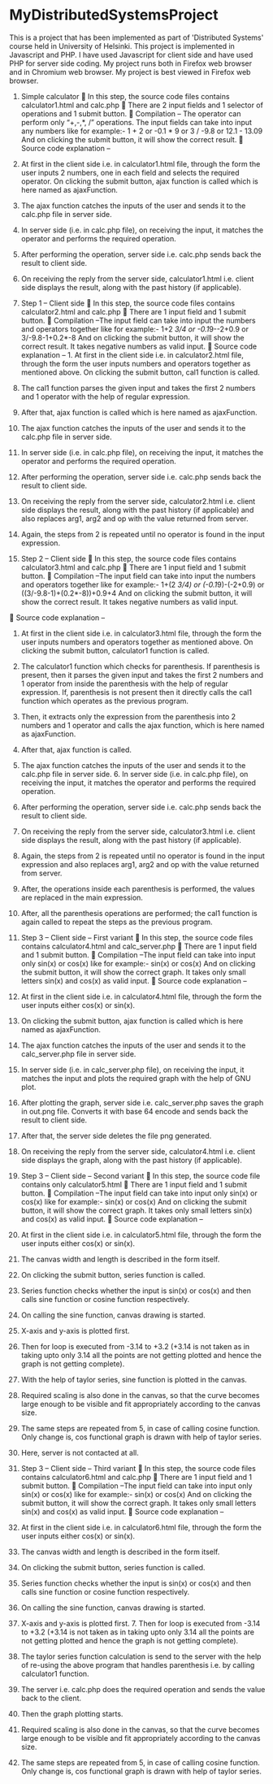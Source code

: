 MyDistributedSystemsProject
===========================
This is a project that has been implemented as part of 'Distributed Systems' course held in University of Helsinki. This project is implemented in Javascript and PHP. I have used 
Javascript for client side and have used PHP for server side coding. My project runs both in Firefox 
web browser and in Chromium web browser. My project is best viewed in Firefox web browser. 
1. Simple calculator 
 In this step, the source code files contains calculator1.html and calc.php 
 There are 2 input fields and 1 selector of operations and 1 submit button. 
 Compilation – The operator can perform only “+,-,*, /” operations. The input fields 
can take into input any numbers like for example:- 
1 + 2 or 
-0.1 * 9 or 
3 / -9.8 or 
12.1 - 13.09 
And on clicking the submit button, it will show the correct result. 
 Source code explanation – 
1. At first in the client side i.e. in calculator1.html file, through the form the user 
inputs 2 numbers, one in each field and selects the required operator. On 
clicking the submit button, ajax function is called which is here named as 
ajaxFunction. 
2. The ajax function catches the inputs of the user and sends it to the calc.php file 
in server side. 
3. In server side (i.e. in calc.php file), on receiving the input, it matches the 
operator and performs the required operation. 
4. After performing the operation, server side i.e. calc.php sends back the result to 
client side. 
5. On receiving the reply from the server side, calculator1.html i.e. client side 
displays the result, along with the past history (if applicable). 
 
2. Step 1 – Client side 
 In this step, the source code files contains calculator2.html and calc.php 
 There are 1 input field and 1 submit button. 
 Compilation –The input field can take into input the numbers and operators 
together like for example:- 
1+2 *3/4 or 
-0.1*9--2+0.9 or 
3/-9.8-1+0.2*-8 
And on clicking the submit button, it will show the correct result. It takes negative 
numbers as valid input. 
 Source code explanation – 1. At first in the client side i.e. in calculator2.html file, through the form the 
user inputs numbers and operators together as mentioned above. On 
clicking the submit button, cal1 function is called. 
2. The cal1 function parses the given input and takes the first 2 numbers and 1 
operator with the help of regular expression. 
3. After that, ajax function is called which is here named as ajaxFunction. 
4. The ajax function catches the inputs of the user and sends it to the calc.php 
file in server side. 
5. In server side (i.e. in calc.php file), on receiving the input, it matches the 
operator and performs the required operation. 
6. After performing the operation, server side i.e. calc.php sends back the 
result to client side. 
7. On receiving the reply from the server side, calculator2.html i.e. client side 
displays the result, along with the past history (if applicable) and also 
replaces arg1, arg2 and op with the value returned from server. 
8. Again, the steps from 2 is repeated until no operator is found in the input 
expression. 
 
3. Step 2 – Client side 
 In this step, the source code files contains calculator3.html and calc.php 
 There are 1 input field and 1 submit button. 
 Compilation –The input field can take into input the numbers and operators 
together like for example:- 
1+(2 *3/4) or 
(-0.1*9)-(-2+0.9) or 
((3/-9.8-1)+(0.2*-8))+0.9+4 
And on clicking the submit button, it will show the correct result. It takes negative 
numbers as valid input. 
 
 Source code explanation – 
1. At first in the client side i.e. in calculator3.html file, through the form the user 
inputs numbers and operators together as mentioned above. On clicking the 
submit button, calculator1 function is called. 
2. The calculator1 function which checks for parenthesis. If parenthesis is present, 
then it parses the given input and takes the first 2 numbers and 1 operator from 
inside the parenthesis with the help of regular expression. If, parenthesis is not 
present then it directly calls the cal1 function which operates as the previous 
program. 
3. Then, it extracts only the expression from the parenthesis into 2 numbers and 1 
operator and calls the ajax function, which is here named as ajaxFunction. 
4. After that, ajax function is called. 
5. The ajax function catches the inputs of the user and sends it to the calc.php file 
in server side. 6. In server side (i.e. in calc.php file), on receiving the input, it matches the 
operator and performs the required operation. 
7. After performing the operation, server side i.e. calc.php sends back the result to 
client side. 
8. On receiving the reply from the server side, calculator3.html i.e. client side 
displays the result, along with the past history (if applicable). 
9. Again, the steps from 2 is repeated until no operator is found in the input 
expression and also replaces arg1, arg2 and op with the value returned from 
server. 
10. After, the operations inside each parenthesis is performed, the values are 
replaced in the main expression. 
11. After, all the parenthesis operations are performed; the cal1 function is again 
called to repeat the steps as the previous program. 
 
4. Step 3 – Client side – First variant 
 In this step, the source code files contains calculator4.html and calc_server.php 
 There are 1 input field and 1 submit button. 
 Compilation –The input field can take into input only sin(x) or cos(x) like for 
example:- 
sin(x) or 
cos(x) 
And on clicking the submit button, it will show the correct graph. It takes only small 
letters sin(x) and cos(x) as valid input. 
 Source code explanation – 
1. At first in the client side i.e. in calculator4.html file, through the form the 
user inputs either cos(x) or sin(x). 
2. On clicking the submit button, ajax function is called which is here named 
as ajaxFunction. 
3. The ajax function catches the inputs of the user and sends it to the 
calc_server.php file in server side. 
4. In server side (i.e. in calc_server.php file), on receiving the input, it matches 
the input and plots the required graph with the help of GNU plot. 
5. After plotting the graph, server side i.e. calc_server.php saves the graph in 
out.png file. Converts it with base 64 encode and sends back the result to 
client side. 
6. After that, the server side deletes the file png generated. 
7. On receiving the reply from the server side, calculator4.html i.e. client side 
displays the graph, along with the past history (if applicable). 
 
5. Step 3 – Client side – Second variant 
 In this step, the source code file contains only calculator5.html  There are 1 input field and 1 submit button.
 Compilation –The input field can take into input only sin(x) or cos(x) like for 
example:- 
sin(x) or 
cos(x) 
And on clicking the submit button, it will show the correct graph. It takes only small 
letters sin(x) and cos(x) as valid input. 
 Source code explanation – 
1. At first in the client side i.e. in calculator5.html file, through the form the user 
inputs either cos(x) or sin(x). 
2. The canvas width and length is described in the form itself. 
3. On clicking the submit button, series function is called. 
4. Series function checks whether the input is sin(x) or cos(x) and then calls sine 
function or cosine function respectively. 
5. On calling the sine function, canvas drawing is started. 
6. X-axis and y-axis is plotted first. 
7. Then for loop is executed from -3.14 to +3.2 (+3.14 is not taken as in taking upto 
only 3.14 all the points are not getting plotted and hence the graph is not 
getting complete). 
8. With the help of taylor series, sine function is plotted in the canvas. 
9. Required scaling is also done in the canvas, so that the curve becomes large 
enough to be visible and fit appropriately according to the canvas size. 
10. The same steps are repeated from 5, in case of calling cosine function. Only 
change is, cos functional graph is drawn with help of taylor series. 
11. Here, server is not contacted at all. 
6. Step 3 – Client side – Third variant 
 In this step, the source code files contains calculator6.html and calc.php 
 There are 1 input field and 1 submit button. 
 Compilation –The input field can take into input only sin(x) or cos(x) like for 
example:- 
sin(x) or 
cos(x) 
And on clicking the submit button, it will show the correct graph. It takes only small 
letters sin(x) and cos(x) as valid input. 
 Source code explanation – 
1. At first in the client side i.e. in calculator6.html file, through the form the user 
inputs either cos(x) or sin(x). 
2. The canvas width and length is described in the form itself. 
3. On clicking the submit button, series function is called. 
4. Series function checks whether the input is sin(x) or cos(x) and then calls sine 
function or cosine function respectively. 
5. On calling the sine function, canvas drawing is started. 
6. X-axis and y-axis is plotted first. 7. Then for loop is executed from -3.14 to +3.2 (+3.14 is not taken as in taking upto 
only 3.14 all the points are not getting plotted and hence the graph is not getting 
complete). 
8. The taylor series function calculation is send to the server with the help of re-using 
the above program that handles parenthesis i.e. by calling calculator1 function. 
9. The server i.e. calc.php does the required operation and sends the value back to 
the client. 
10. Then the graph plotting starts. 
11. Required scaling is also done in the canvas, so that the curve becomes large 
enough to be visible and fit appropriately according to the canvas size. 
12. The same steps are repeated from 5, in case of calling cosine function. Only 
change is, cos functional graph is drawn with help of taylor series. 
 
 
 
 
 

